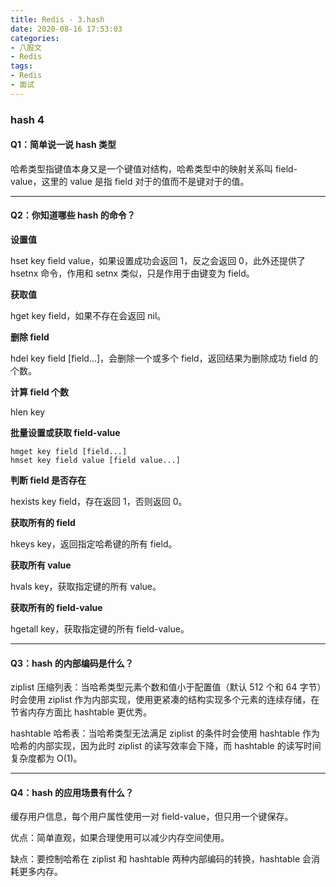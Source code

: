 ```yaml
---
title: Redis - 3.hash
date: 2020-08-16 17:53:03
categories: 
- 八股文
- Redis
tags:
- Redis
- 面试
---
```


### **hash 4**

#### **Q1：简单说一说 hash 类型**

哈希类型指键值本身又是一个键值对结构，哈希类型中的映射关系叫 field\-value，这里的 value 是指 field 对于的值而不是键对于的值。

---

#### **Q2：你知道哪些 hash 的命令？**

**设置值**

hset key field value，如果设置成功会返回 1，反之会返回 0，此外还提供了 hsetnx 命令，作用和 setnx 类似，只是作用于由键变为 field。

**获取值**

hget key field，如果不存在会返回 nil。

**删除 field**

hdel key field \[field...\]，会删除一个或多个 field，返回结果为删除成功 field 的个数。

**计算 field 个数**

hlen key

**批量设置或获取 field\-value**

```
hmget key field [field...]
hmset key field value [field value...]
```

**判断 field 是否存在**

hexists key field，存在返回 1，否则返回 0。

**获取所有的 field**

hkeys key，返回指定哈希键的所有 field。

**获取所有 value**

hvals key，获取指定键的所有 value。

**获取所有的 field\-value**

hgetall key，获取指定键的所有 field\-value。

---

#### **Q3：hash 的内部编码是什么？**

ziplist 压缩列表：当哈希类型元素个数和值小于配置值（默认 512 个和 64 字节）时会使用 ziplist 作为内部实现，使用更紧凑的结构实现多个元素的连续存储，在节省内存方面比 hashtable 更优秀。

hashtable 哈希表：当哈希类型无法满足 ziplist 的条件时会使用 hashtable 作为哈希的内部实现，因为此时 ziplist 的读写效率会下降，而 hashtable 的读写时间复杂度都为 O\(1\)。

---

#### **Q4：hash 的应用场景有什么？**

缓存用户信息，每个用户属性使用一对 field\-value，但只用一个键保存。

优点：简单直观，如果合理使用可以减少内存空间使用。

缺点：要控制哈希在 ziplist 和 hashtable 两种内部编码的转换，hashtable 会消耗更多内存。
